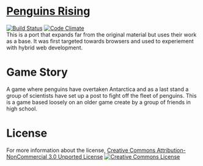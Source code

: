 [Penguins Rising](https://fassetar.github.io/penguins-rising/)
==============
[![Build Status](https://travis-ci.org/fassetar/penguins-rising.svg?branch=master)](https://travis-ci.org/fassetar/penguins-rising)
[![Code Climate](https://codeclimate.com/github/fassetar/penguins-rising/badges/gpa.svg)](https://codeclimate.com/github/fassetar/penguins-rising)
<br/>
This is a port that expands far from the original material but uses their work as a base. It was first targeted towards browsers and used to experiement with hybrid web development.

Game Story
=============
A game where penguins have overtaken Antarctica and as a last stand a group of scientists have set up a post to fight off the fleet of penguins. This is a game based loosely on an older game create by a group of friends in high school.

License
=============
For more information about the license, <a rel="license" href="http://creativecommons.org/licenses/by-nc/3.0/deed.en_US">Creative Commons Attribution-NonCommercial 3.0 Unported License</a>
<a rel="license" href="http://creativecommons.org/licenses/by-nc/3.0/deed.en_US"><img alt="Creative Commons License" style="border-width:0" src="http://i.creativecommons.org/l/by-nc/3.0/88x31.png" /></a>

